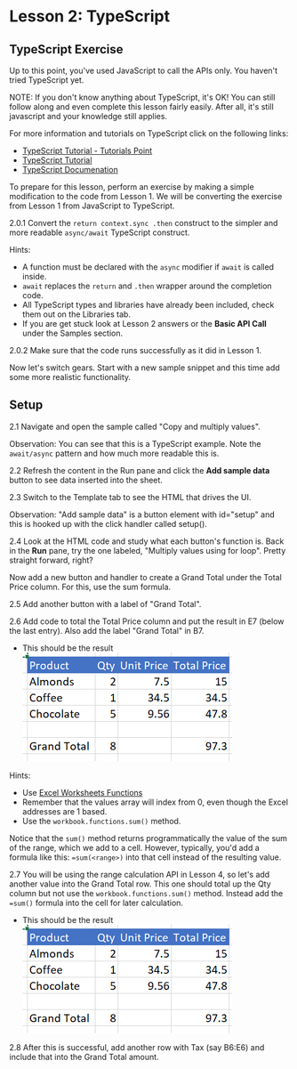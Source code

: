 # Lesson 2: TypeScript


## TypeScript Exercise

Up to this point, you've used JavaScript to call the APIs only. You haven't
tried TypeScript yet. 

NOTE: If you don't know anything about TypeScript, it's OK! You can still follow along and even complete this lesson fairly easily. After all, it's still javascript and your knowledge still applies.

For more information and tutorials on TypeScript click on the following links:

* [TypeScript Tutorial - Tutorials Point](https://www.tutorialspoint.com/typescript/index.htm)
* [TypeScript Tutorial](https://www.typescriptlang.org/docs/handbook/typescript-in-5-minutes.html)
* [TypeScript Documenation](https://www.typescriptlang.org/docs/handbook/basic-types.html)

To prepare for this lesson, perform an exercise by making a simple modification to the code from Lesson 1. We will be converting the exercise from Lesson 1 from JavaScript to TypeScript.

2.0.1 Convert the ```return context.sync .then``` construct to the simpler and more readable ```async/await``` TypeScript construct.

Hints:
* A function must be declared with the ```async``` modifier if ```await``` is called inside.
* ```await``` replaces the ```return``` and ```.then``` wrapper around the completion code.
* All TypeScript types and libraries have already been included, check them out on the Libraries tab.
* If you are get stuck look at Lesson 2 answers or the **Basic API Call** under the Samples section.

2.0.2 Make sure that the code runs successfully as it did in Lesson 1.

Now let's switch gears. Start with a new sample snippet and this time add some more realistic functionality.

## Setup

2.1 Navigate and open the sample called "Copy and multiply values".

Observation: You can see that this is a TypeScript example. Note the ```await/async``` pattern and how much more readable this is.

2.2 Refresh the content in the Run pane and click the **Add sample data** button to see data inserted into the sheet.

2.3 Switch to the Template tab to see the HTML that drives the UI.

Observation: "Add sample data" is a button element with id="setup" and this is hooked up with the click handler called setup().

2.4 Look at the HTML code and study what each button's function is. Back in the **Run** pane, try the one labeled, "Multiply values using for loop". Pretty straight forward, right?

Now add a new button and handler to create a Grand Total under the Total Price column. For this, use the sum formula.

2.5 Add another button with a label of "Grand Total".

2.6 Add code to total the Total Price column and put the result in E7 (below the last entry). Also add the label "Grand Total" in B7.
* This should be the result
![Grand Total Table](Image1_lesson2.png)

Hints:

* Use [Excel Worksheets Functions](https://dev.office.com/reference/add-ins/excel/functions)
* Remember that the values array will index from 0, even though the Excel
addresses are 1 based.
* Use the ```workbook.functions.sum()``` method.

Notice that the ```sum()``` method returns programmatically the value of the sum of the range, which we add to a cell. However, typically, you'd add a formula like this: ``` =sum(<range>) ``` into that cell instead of the resulting value.

2.7 You will be using the range calculation API in Lesson 4, so let's add another value into the Grand Total row. This one should total up the Qty column but not use the ```workbook.functions.sum()``` method. Instead add the ```=sum()``` formula into the cell for later calculation.
* This should be the result
![Grand Total Table](Image1_lesson2.png)

2.8 After this is successful, add another row with Tax (say B6:E6) and include that into the Grand Total amount.
